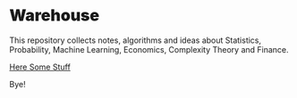 # <span style='font-family:Inter Black'> Warehouse </span>
This repository collects notes, algorithms and ideas about Statistics, Probability, Machine Learning, Economics, Complexity Theory and Finance.

[Here Some Stuff](RegressionCoefficientsDistribution.md)

Bye!

